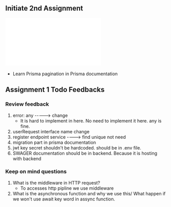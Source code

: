## Initiate 2nd Assignment

![](assets/Node%20Assingment%202%201.pdf)

* Learn Prisma pagination in Prisma documentation
## Assignment 1 Todo Feedbacks
  
  ### Review feedback 
  1. error: any -----> change
	  * It is hard to implement in here. No need to implement it here. any is fine.
  2. userRequest interface name change
  3. register endpoint service ----> find unique not need
  4. migration part in prisma documentation
  5. jwt key secret shouldn't be hardcoded. should be in .env file.
  6. SWAGER documentation should be in backend. Because it is hosting with backend

### Keep on mind questions
1. What is the middleware in HTTP request?
	* To accesses http pipline we use middleware
2. What is the asynchronous function and why we use this/ What happen if we won't use await key word in assync function.
   
